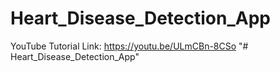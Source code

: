 # Heart_Disease_Detection_App

YouTube Tutorial Link: https://youtu.be/ULmCBn-8CSo
"# Heart_Disease_Detection_App" 
